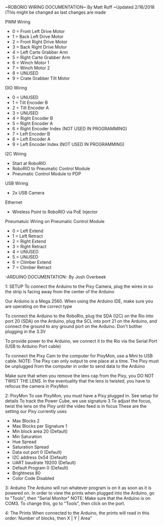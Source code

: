~ROBORIO WIRING DOCUMENTATION~
By Matt Ruff
~Updated 2/16/2018 (This might be changed as last changes are made

PWM Wiring
- 0 = Front Left Drive Motor
- 1 = Back Left Drive Motor
- 2 = Front Right Drive Motor
- 3 = Back Right Drive Motor
- 4 = Left Carte Grabber Arm
- 5 = Right Carte Grabber Arm
- 6 = Winch Motor 1
- 7 = Winch Motor 2
- 8 = UNUSED
- 9 = Crate Grabber Tilt Motor

DIO Wiring
- 0 = UNUSED
- 1 = Tilt Encoder B
- 2 = Tilt Encoder A
- 3 = UNUSED
- 4 = Right Encoder B
- 5 = Right Encoder A
- 6 = Right Encoder Index (NOT USED IN PROGRAMMING)
- 7 = Left Encoder B
- 8 = Left Encoder A
- 9 = Left Encoder Index (NOT USED IN PROGRAMMING)

I2C Wiring
- Start at RoboRIO
- RoboRIO to Pneumatic Control Module
- Pneumatic Control Module to PDP

USB Wiring
- 2x USB Camera

Ethernet
- Wireless Point to RoboRIO via PoE Injector

Pneumatuic Wiring on Pneumatic Control Module
- 0 = Left Extend
- 1 = Left Retract
- 2 = Right Extend
- 3 = Right Retract
- 4 = UNUSED
- 5 = UNUSED
- 6 = Climber Extend
- 7 = Climber Retract

-ARDUINO DOCUMENTATION-
By Josh Overbeek

1: SETUP
To connect the Arduino to the Pixy Camera, plug the wires in so the strip is facing away from the center of the Arduino

Our Arduino is a Mega 2560. When using the Arduino IDE, make sure you are operating on the correct type

To connect the Arduino to the RoboRio, plug the SDA (I2C) on the Rio into port 20 (SDA) on the Arduino, plug the SCL into port 21
on the Arduino, and connect the ground to any ground port on the Arduino. Don't bother plugging in the 3.3V

To provide power to the Arduino, we connect it to the Rio via the Serial Port (USB to Arduino Port cable)

To connect the Pixy Cam to the computer for PixyMon, use a Mini to USB cable. NOTE: The Pixy can only output to one place at a time.
The Pixy must be unplugged from the computer in order to send data to the Arduino

Make sure that when you remove the lens cap from the Pixy, you DO NOT TWIST THE LENS. In the eventuality that the lens is twisted,
you have to refocus the camera in PixyMon

2: PixyMon
To use PixyMon, you must have a Pixy plugged in. See setup for details
To track the Power Cube, we use signature 3
To adjust the focus, twist the lens on the Pixy until the video feed is in focus
These are the setting our Pixy currently uses
- Max Blocks 2
- Max Blocks per Signature 1
- Min block area 20 (Default)
- Min Saturation 
- Hue Spread
- Saturation Spread
- Data out port 0 (Default)
- I2C address 0x54 (Default)
- UART baudrate 19200 (Default)
- Default Program 0 (Default)
- Brightness 80
- Color Code Disabled

3: Arduino
The Arduino will run whatever program is on it as soon as it is powered on. In order to view the prints when plugged into 
the Arduino, go to "Tools", then "Serial Monitor" 
NOTE: Make sure that the Arduino is on COM3. To change this, go to "Tools", then click on the port.

4: The Prints
When connected to the Arduino, the prints will read in this order: Number of blocks, then X | Y | Area" 
